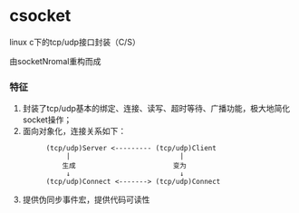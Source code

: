 # csocket
linux c下的tcp/udp接口封装（C/S）

由socketNromal重构而成

### 特征 
1. 封装了tcp/udp基本的绑定、连接、读写、超时等待、广播功能，极大地简化socket操作；
2. 面向对象化，连接关系如下：
```
         (tcp/udp)Server <--------- (tcp/udp)Client 
              |                           |
             生成                        变为
              ↓                           ↓
         (tcp/udp)Connect <-------> (tcp/udp)Connect
```
3. 提供伪同步事件宏，提供代码可读性

